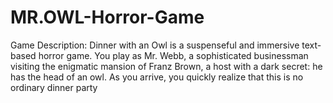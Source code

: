 # MR.OWL-Horror-Game
Game Description: Dinner with an Owl is a suspenseful and immersive text-based horror game. You play as Mr. Webb, a sophisticated businessman visiting the enigmatic mansion of Franz Brown, a host with a dark secret: he has the head of an owl. As you arrive, you quickly realize that this is no ordinary dinner party
